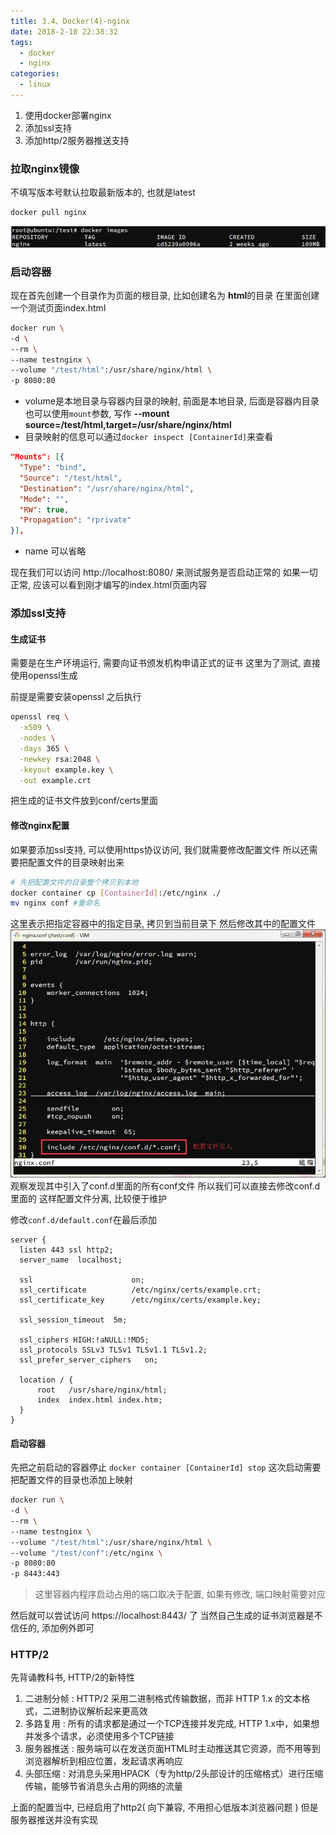 ```yaml
---
title: 3.4、Docker(4)-nginx
date: 2018-2-10 22:38:32
tags: 
  - docker
  - nginx
categories: 
  - linux
---
```


1. 使用docker部署nginx
2. 添加ssl支持
3. 添加http/2服务器推送支持
<!-- more -->

### 拉取nginx镜像
不填写版本号默认拉取最新版本的, 也就是latest
```bash
docker pull nginx
```
![nginx image](/images/linux/nginx_image.jpg)

### 启动容器
现在首先创建一个目录作为页面的根目录, 比如创建名为 **html**的目录
在里面创建一个测试页面index.html
```bash
docker run \
-d \
--rm \
--name testnginx \
--volume "/test/html":/usr/share/nginx/html \
-p 8080:80
```
+ volume是本地目录与容器内目录的映射, 前面是本地目录, 后面是容器内目录
也可以使用`mount`参数, 写作 **--mount source=/test/html,target=/usr/share/nginx/html**
+ 目录映射的信息可以通过`docker inspect [ContainerId]`来查看
```json
"Mounts": [{
  "Type": "bind",
  "Source": "/test/html",
  "Destination": "/usr/share/nginx/html",
  "Mode": "",
  "RW": true,
  "Propagation": "rprivate"
}],

```
+ name 可以省略

现在我们可以访问 http://localhost:8080/ 来测试服务是否启动正常的
如果一切正常, 应该可以看到刚才编写的index.html页面内容

### 添加ssl支持
#### 生成证书
需要是在生产环境运行, 需要向证书颁发机构申请正式的证书
这里为了测试, 直接使用openssl生成

前提是需要安装openssl
之后执行
```bash
openssl req \
  -x509 \
  -nodes \
  -days 365 \
  -newkey rsa:2048 \
  -keyout example.key \
  -out example.crt
```
把生成的证书文件放到conf/certs里面

#### 修改nginx配置
如果要添加ssl支持, 可以使用https协议访问, 我们就需要修改配置文件
所以还需要把配置文件的目录映射出来
```bash
# 先把配置文件的目录整个拷贝到本地
docker container cp [ContainerId]:/etc/nginx ./
mv nginx conf #重命名
```
这里表示把指定容器中的指定目录, 拷贝到当前目录下
然后修改其中的配置文件
![nginx配置文件](/images/linux/nginx配置文件.jpg)
观察发现其中引入了conf.d里面的所有conf文件
所以我们可以直接去修改conf.d里面的
这样配置文件分离, 比较便于维护

修改`conf.d/default.conf`在最后添加
```
server {
  listen 443 ssl http2;
  server_name  localhost;

  ssl                      on;
  ssl_certificate          /etc/nginx/certs/example.crt;
  ssl_certificate_key      /etc/nginx/certs/example.key;

  ssl_session_timeout  5m;

  ssl_ciphers HIGH:!aNULL:!MD5;
  ssl_protocols SSLv3 TLSv1 TLSv1.1 TLSv1.2;
  ssl_prefer_server_ciphers   on;

  location / {
      root   /usr/share/nginx/html;
      index  index.html index.htm;
  }
}
```
#### 启动容器
先把之前启动的容器停止
`docker container [ContainerId] stop`
这次启动需要把配置文件的目录也添加上映射
```bash
docker run \
-d \
--rm \
--name testnginx \
--volume "/test/html":/usr/share/nginx/html \
--volume "/test/conf":/etc/nginx \
-p 8080:80
-p 8443:443
```
> 这里容器内程序启动占用的端口取决于配置, 如果有修改, 端口映射需要对应

然后就可以尝试访问 https://localhost:8443/ 了
当然自己生成的证书浏览器是不信任的, 添加例外即可

### HTTP/2
先背诵教科书, HTTP/2的新特性
1. 二进制分帧 : HTTP/2 采用二进制格式传输数据，而非 HTTP 1.x 的文本格式，二进制协议解析起来更高效
2. 多路复用 : 所有的请求都是通过一个TCP连接并发完成, HTTP 1.x中，如果想并发多个请求，必须使用多个TCP链接
3. 服务器推送 : 服务端可以在发送页面HTML时主动推送其它资源，而不用等到浏览器解析到相应位置，发起请求再响应
4. 头部压缩 : 对消息头采用HPACK（专为http/2头部设计的压缩格式）进行压缩传输，能够节省消息头占用的网络的流量

上面的配置当中, 已经启用了http2( 向下兼容, 不用担心低版本浏览器问题 )
但是服务器推送并没有实现
